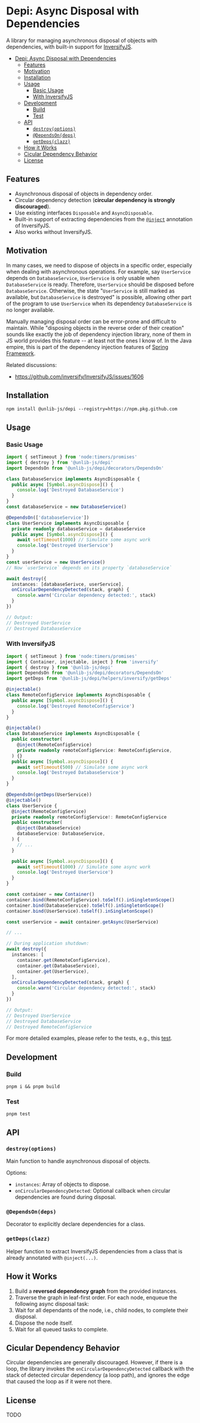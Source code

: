 # Depi: Async Disposal with Dependencies

A library for managing asynchronous disposal of objects with dependencies, with built-in support for [InversifyJS](https://github.com/inversify/InversifyJS).

- [Depi: Async Disposal with Dependencies](#depi-async-disposal-with-dependencies)
  - [Features](#features)
  - [Motivation](#motivation)
  - [Installation](#installation)
  - [Usage](#usage)
    - [Basic Usage](#basic-usage)
    - [With InversifyJS](#with-inversifyjs)
  - [Development](#development)
    - [Build](#build)
    - [Test](#test)
  - [API](#api)
    - [`destroy(options)`](#destroyoptions)
    - [`@DependsOn(deps)`](#dependsondeps)
    - [`getDeps(clazz)`](#getdepsclazz)
  - [How it Works](#how-it-works)
  - [Cicular Dependency Behavior](#cicular-dependency-behavior)
  - [License](#license)

## Features

* Asynchronous disposal of objects in dependency order.
* Circular dependency detection (**circular dependency is strongly discouraged**).
* Use existing interfaces `Disposable` and `AsyncDisposable`.
* Built-in support of extracting dependencies from the [`@inject`](https://github.com/inversify/InversifyJS?tab=readme-ov-file#step-2-declare-dependencies-using-the-injectable--inject-decorators) annotation of InversifyJS.
* Also works without InversifyJS.

## Motivation

In many cases, we need to dispose of objects in a specific order, especially when dealing with asynchronous operations. For example, say `UserService` depends on `DatabaseService`, `UserService` is only usable when `DatabaseService` is ready. Therefore, `UserService` should be disposed before `DatabaseService`. Otherwise, the state "`UserService` is still marked as available, but `DatabaseService` is destroyed" is possible, allowing other part of the program to use `UserService` when its dependency `DatabaseService` is no longer available.

Manually managing disposal order can be error-prone and difficult to maintain. While "disposing objects in the reverse order of their creation" sounds like exactly the job of dependency injection library, none of them in JS world provides this feature -- at least not the ones I know of. In the Java empire, this is part of the dependency injection features of [Spring Framework](https://github.com/spring-projects/spring-framework/blob/2e6c8daec639b8194bf191b9f67056cde2a18f48/spring-beans/src/main/java/org/springframework/beans/factory/support/DefaultSingletonBeanRegistry.java#L643C29-L644).

Related discussions:

* https://github.com/inversify/InversifyJS/issues/1606

## Installation

```
npm install @unlib-js/depi --registry=https://npm.pkg.github.com
```

## Usage

### Basic Usage

```TypeScript
import { setTimeout } from 'node:timers/promises'
import { destroy } from '@unlib-js/depi'
import DependsOn from '@unlib-js/depi/decorators/DependsOn'

class DatabaseService implements AsyncDisposable {
  public async [Symbol.asyncDispose]() {
    console.log('Destroyed DatabaseService')
  }
}
const databaseService = new DatabaseService()

@DependsOn(['databaseService'])
class UserService implements AsyncDisposable {
  private readonly databaseService = databaseService
  public async [Symbol.asyncDispose]() {
    await setTimeout(1000) // Simulate some async work
    console.log('Destroyed UserService')
  }
}
const userService = new UserService()
// Now `userService` depends on its property `databaseService`

await destroy({
  instances: [databaseSerivce, userService],
  onCircularDependencyDetected(stack, graph) {
    console.warn('Circular dependency detected:', stack)
  }
})

// Output:
// Destroyed UserService
// Destroyed DatabaseService
```

### With InversifyJS

```TypeScript
import { setTimeout } from 'node:timers/promises'
import { Container, injectable, inject } from 'inversify'
import { destroy } from '@unlib-js/depi'
import DependsOn from '@unlib-js/depi/decorators/DependsOn'
import getDeps from '@unlib-js/depi/helpers/inversify/getDeps'

@injectable()
class RemoteConfigService implements AsyncDisposable {
  public async [Symbol.asyncDispose]() {
    console.log('Destroyed RemoteConfigService')
  }
}

@injectable()
class DatabaseService implements AsyncDisposable {
  public constructor(
    @inject(RemoteConfigService)
    private readonly remoteConfigService: RemoteConfigService,
  ) {}
  public async [Symbol.asyncDispose]() {
    await setTimeout(500) // Simulate some async work
    console.log('Destroyed DatabaseService')
  }
}

@DependsOn(getDeps(UserService))
@injectable()
class UserService {
  @inject(RemoteConfigService)
  private readonly remoteConfigService!: RemoteConfigService
  public constructor(
    @inject(DatabaseService)
    databaseService: DatabaseService,
  ) {
    // ...
  }

  public async [Symbol.asyncDispose]() {
    await setTimeout(1000) // Simulate some async work
    console.log('Destroyed UserService')
  }
}

const container = new Container()
container.bind(RemoteConfigService).toSelf().inSingletonScope()
container.bind(DatabaseService).toSelf().inSingletonScope()
container.bind(UserService).toSelf().inSingletonScope()

const userService = await container.getAsync(UserService)

// ...

// During application shutdown:
await destroy({
  instances: [
    container.get(RemoteConfigService),
    container.get(DatabaseService),
    container.get(UserService),
  ],
  onCircularDependencyDetected(stack, graph) {
    console.warn('Circular dependency detected:', stack)
  }
})

// Output:
// Destroyed UserService
// Destroyed DatabaseService
// Destroyed RemoteConfigService
```

For more detailed examples, please refer to the tests, e.g., this [test](./src/integration.test.ts).

## Development

### Build

```
pnpm i && pnpm build
```

### Test

```
pnpm test
```

## API

### `destroy(options)`

Main function to handle asynchronous disposal of objects.

Options:
* `instances`: Array of objects to dispose.
* `onCircularDependencyDetected`: Optional callback when circular dependencies are found during disposal.

### `@DependsOn(deps)`

Decorator to explicitly declare dependencies for a class.

### `getDeps(clazz)`

Helper function to extract InversifyJS dependencies from a class that is already annotated with `@inject(...)`.

## How it Works

1. Build a **reversed dependency graph** from the provided instances.
2. Traverse the graph in leaf-first order. For each node, enqueue the following async disposal task:
  1. Wait for all dependants of the node, i.e., child nodes, to complete their disposal.
  2. Dispose the node itself.
3. Wait for all queued tasks to complete.

## Cicular Dependency Behavior

Circular dependencies are generally discouraged. However, if there is a loop, the library invokes the `onCircularDependencyDetected` callback with the stack of detected circular dependency (a loop path), and ignores the edge that caused the loop as if it were not there.

## License

TODO
